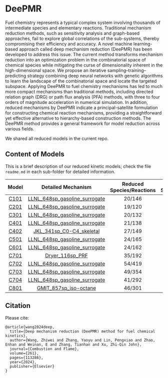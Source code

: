 # DeePMR
Fuel chemistry represents a typical complex system involving thousands of intermediate species and elementary reactions. Traditional mechanism reduction methods, such as sensitivity analysis and graph-based approaches, fail to explore global correlations of the sub-systems, thereby compromising their efficiency and accuracy. A novel machine learning-based approach called deep mechanism reduction (DeePMR) has been developed to address this issue. The current method transforms mechanism reduction into an optimization problem in the combinatorial space of chemical species while mitigating the curse of dimensionality inherent in the high-dimensional space. We propose an iterative sampling–training–predicting strategy combining deep neural networks with genetic algorithms to learn the landscape of the combinatorial space and locate the targeted subspace. Applying DeePMR to fuel chemistry mechanisms has led to much more compact mechanisms than traditional methods, including directed relation graph (DRG) or path flux analysis (PFA) methods, with three to four orders of magnitude acceleration in numerical simulation. In addition, reduced mechanisms by DeePMR indicate a principal-satellite formulation for constructing chemical reaction mechanisms, providing a straightforward yet effective alternative to hierarchy-based construction methods. The DeePMR method provides a general framework for model reduction across various fields.

We shared all reduced models in the current repo. 

## Content of Models

This is a brief description of our reduced kinetic models; check the file `readme.md` in each sub-folder for detailed information.


| Model | Detailed Mechanism | Reduced<br>Species/Reactions | Detailed<br>Species/Reactions |
| :---: | :----: | :----: | :----: |
| [C101][C101]  |  [LLNL_648sp_gasoline_surrogate][LLNL]  |20/146 | 648/4846 |
| [C201][C201]  |  [LLNL_648sp_gasoline_surrogate][LLNL]  |19/120 | 648/4846 |
| [C301][C301]  |  [LLNL_648sp_gasoline_surrogate][LLNL]  |20/132 | 648/4846 |
| [C401][C401]  |  [LLNL_648sp_gasoline_surrogate][LLNL]  |21/138 | 648/4846 |
| [C402][C402]  |  [JKL_341sp_C0-C4_skeletal][JKL]  |27/149 | 341/1977 |
| [C501][C501]  |  [LLNL_648sp_gasoline_surrogate][LLNL]  |24/165 | 648/4846 |
| [C601][C601]  |  [LLNL_648sp_gasoline_surrogate][LLNL]  |24/162 | 648/4846 |
| [C701][C701]  |  [Dryer_116sp_PRF][Dryer]               |35/192 | 116/830  |
| [C702][C702]  |  [LLNL_648sp_gasoline_surrogate][LLNL]  |54/419 | 648/4846 |
| [C703][C703]  |  [LLNL_648sp_gasoline_surrogate][LLNL]  |49/354 | 648/4846 |
| [C704][C704]  |  [LLNL_648sp_gasoline_surrogate][LLNL]  |41/292 | 648/4846 |
| [C801][C801]  |  [GMIT_857sp_iso-octane][GMIT]          |46/301 | 857/6480 |


## Citation
Please cite: 
```
@article{wang2024deep,
  title={Deep mechanism reduction (DeePMR) method for fuel chemical kinetics},
  author={Wang, Zhiwei and Zhang, Yaoyu and Lin, Pengxiao and Zhao, Enhan and Weinan, E and Zhang, Tianhan and Xu, Zhi-Qin John},
  journal={Combustion and Flame},
  volume={261},
  pages={113286},
  year={2024},
  publisher={Elsevier}
}
```


[Dryer]:https://onlinelibrary.wiley.com/doi/abs/10.1002/kin.20253?casa_token=c6moaDb5X8cAAAAA:YuDVLaHFZ9_mSmRCt2ghEiAsH12Lbp1IIcXWmx8llSjXFCq0e9fkgvb3e2hwe6wKvPI52dnbqeUTUV0
[LLNL]:https://www.sciencedirect.com/science/article/pii/S1540748910000787?casa_token=OIW80_QsZB0AAAAA:I0alvoVky-3dZOqIFU-JCajEKagglHgnYbzjuKiXiD3ixFN7VeriIBfb_scKyTQzN2N_26UyQIk
[GMIT]:https://www.sciencedirect.com/science/article/pii/S001021800100373X?casa_token=KrGC-ED1BQAAAAAA:-yNgs5Ka1W8uqOxt2Eqc4d7yVS6Tz5G4wwvxYRGLZuVNLSzYX9U2YSu4IO8OjveAL-KsovkqV4E
[JKL]:https://pubs.acs.org/doi/10.1021/acs.energyfuels.1c00158
[C101]:C101_LLNL_methane_648sp_20sp_230307
[C201]:C201_LLNL_ethane_648sp_19sp_230307
[C301]:C301_LLNL_propane_648sp_20sp_230307
[C401]:C401_LLNL_n-butane_648sp_21sp_230307
[C402]:C402_JKL_n-butane_341sp_27sp_230307
[C501]:C501_LLNL_n-pentane_648sp_24sp_230307
[C601]:C601_LLNL_n-hexane_648sp_24sp_230307
[C701]:C701_Dryer_n-heptane_116sp_35sp_221017
[C702]:C702_LLNL_n-heptane_648sp_54sp_221014
[C703]:C703_LLNL_n-heptane_648sp_49sp_221027
[C704]:C704_LLNL_n-heptane_648sp_41sp_230307
[C801]:C801_GMIT_iso-octane_857sp_46sp_221015
